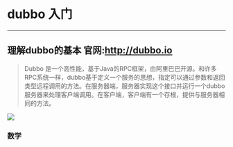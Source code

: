 # dubbo 入门
***
##  理解dubbo的基本  官网:http://dubbo.io 
> Dubbo  是一个高性能，基于Java的RPC框架，由阿里巴巴开源。和许多RPC系统一样，dubbo基于定义一个服务的思想，指定可以通过参数和返回类型远程调用的方法。在服务器端，服务器实现这个接口并运行一个dubbo服务器来处理客户端调用。在客户端，客户端有一个存根，提供与服务器相同的方法。

![](http://dubbo.io/images//dubbo-architecture.png)

### 数学


